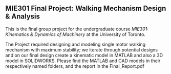 ## MIE301 Final Project: Walking Mechanism Design & Analysis

This is the final group project for the undergraduate course *MIE301: Kinematics & Dynamics of Machinery* at the University of Toronto.

The Project required designing and modeling single motor walking mechanism with maximum stability; we iterate through potential designs and on our final design create a kinematic model in MATLAB and also a 3D model in SOLIDWORKS.
Please find the MATLAB and CAD models in their respectively named folders, and the report in the Final_Report.pdf
